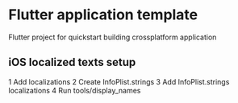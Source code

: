 # Flutter application template
Flutter project for quickstart building crossplatform application

## iOS localized texts setup
1 Add localizations
2 Create InfoPlist.strings
3 Add InfoPlist.strings localizations
4 Run tools/display_names
